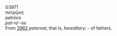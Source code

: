 <body>
  <p>G3971<br>  πατρῷος  <br> patrōos  <br><i>pat-ro‘-os </i><br>From <a href="g3962.htm">3962</a>  <i>paternal</i>, that is, <i>hereditary:</i> - of fathers.<br></p>
 </body>